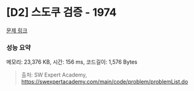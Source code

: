 # [D2] 스도쿠 검증 - 1974 

[문제 링크](https://swexpertacademy.com/main/code/problem/problemDetail.do?contestProbId=AV5Psz16AYEDFAUq) 

### 성능 요약

메모리: 23,376 KB, 시간: 156 ms, 코드길이: 1,576 Bytes



> 출처: SW Expert Academy, https://swexpertacademy.com/main/code/problem/problemList.do